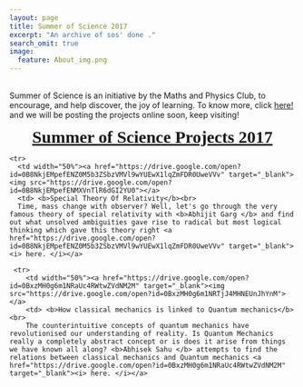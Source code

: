 ```yaml
---
layout: page
title: Summer of Science 2017
excerpt: "An archive of sos' done ."
search_omit: true
image:
  feature: About_img.png
---
```

<!--
<ul class="post-list">
{% for post in site.categories.projects %}



  <li><article><a href="{{ site.url }}{{ post.url }}">{{ post.title }} <span class="entry-date"><time datetime="{{ post.date | date_to_xmlschema }}">{{ post.date | date: "%B %d, %Y" }}</time></span>{% if post.excerpt %} <span class="excerpt">{{ post.excerpt | remove: '\[ ... \]' | remove: '\( ... \)' | markdownify | strip_html | strip_newlines | escape_once }}</span>{% endif %}</a></article></li>
{% endfor %}
</ul>
-->
<style>


table {
    border-collapse: collapse;
    width: 100%;
}

td, th {
    border: 1px solid #dddddd;
    text-align: left;
    padding: 8px;
}

tr:nth-child(even) {
    background-color: #dddddd;
}
</style>
<body>


<br>
Summer of Science is an initiative by the Maths and Physics Club, to encourage, and help discover, the joy of learning. To know more, click <a href="http://mnp-club.github.io/blog/summer-of-science/">here!</a> and
we will be posting the projects online soon, keep visiting!

<br>
<p style="text-align: center;"><span style="font-size:30px;"><u><b><font face="times new roman, times, serif">Summer of Science Projects 2017</font></b></u></span></p>


<table>


    <tr>
      <td width="50%"><a href="https://drive.google.com/open?id=0B8NkjEMpefENZ0M5b3ZSbzVMVl9wYUEwX1lqZmFDR0UweVVv" target="_blank"><img src="https://drive.google.com/open?id=0B8NkjEMpefENMXVnTlR6dGI2YU0"></a>
      <td> <b>Special Theory Of Relativity</b><br>
      Time, mass change with observer? Well, let's go through the very famous theory of special relativity with <b>Abhijit Garg </b> and find out what unsolved ambiguities gave rise to radical but most logical thinking which gave this theory right <a href="https://drive.google.com/open?id=0B8NkjEMpefENZ0M5b3ZSbzVMVl9wYUEwX1lqZmFDR0UweVVv" target="_blank"><i> here. </i></a>

     <tr>
        <td width="50%"><a href="https://drive.google.com/open?id=0BxzMH0g6m1NRaUc4RWtwZVdNM2M" target="_blank"><img src="https://drive.google.com/open?id=0BxzMH0g6m1NRTjJ4MHNEUnJhYnM"></a>
        <td> <b>How classical mechanics is linked to Quantum mechanics</b><br>
        The counterintuitive concepts of quantum mechanics have revolutionised our understanding of reality. Is Quantum Mechanics really a completely abstract concept or is does it arise from things we have known all along? <b>Abhisek Sahu </b> attempts to find the relations between classical mechanics and Quantum mechanics <a href="https://drive.google.com/open?id=0BxzMH0g6m1NRaUc4RWtwZVdNM2M" target="_blank"><i> here. </i></a>
        
<!--
        <tr>
          <td width="50%"><a href="https://drive.google.com/open?id=0B8NkjEMpefENZ0M5b3ZSbzVMVl9wYUEwX1lqZmFDR0UweVVv" target="_blank"><img src="https://drive.google.com/open?id=0B8NkjEMpefENMXVnTlR6dGI2YU0"></a>
          <td> <b>Special Theory Of Relativity</b><br>
          Time, mass change with observer? Well, let's go through the very famous theory of special relativity with <b>Abhijit Garg </b> and find out what unsolved ambiguities gave rise to radical but most logical thinking which gave this theory right <a href="https://drive.google.com/open?id=0B8NkjEMpefENZ0M5b3ZSbzVMVl9wYUEwX1lqZmFDR0UweVVv" target="_blank"><i> here. </i></a>

          <tr>
            <td width="50%"><a href="https://drive.google.com/open?id=0B8NkjEMpefENZ0M5b3ZSbzVMVl9wYUEwX1lqZmFDR0UweVVv" target="_blank"><img src="https://drive.google.com/open?id=0B8NkjEMpefENMXVnTlR6dGI2YU0"></a>
            <td> <b>Special Theory Of Relativity</b><br>
            Time, mass change with observer? Well, let's go through the very famous theory of special relativity with <b>Abhijit Garg </b> and find out what unsolved ambiguities gave rise to radical but most logical thinking which gave this theory right <a href="https://drive.google.com/open?id=0B8NkjEMpefENZ0M5b3ZSbzVMVl9wYUEwX1lqZmFDR0UweVVv" target="_blank"><i> here. </i></a>

-->
</table>
